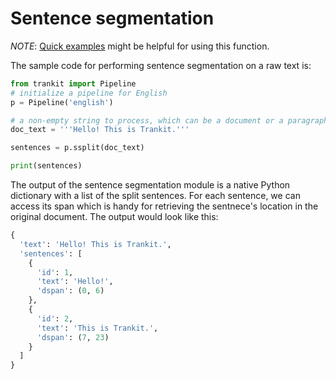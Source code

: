# Sentence segmentation

*NOTE*: [Quick examples](overview.md) might be helpful for using this function.

The sample code for performing sentence segmentation on a raw text is:
```python
from trankit import Pipeline
# initialize a pipeline for English
p = Pipeline('english')

# a non-empty string to process, which can be a document or a paragraph with multiple sentences
doc_text = '''Hello! This is Trankit.'''

sentences = p.ssplit(doc_text)

print(sentences)
```
The output of the sentence segmentation module is a native Python dictionary with a list of the split sentences. For each sentence, we can access its span which is handy for retrieving the sentnece's location in the original document. The output would look like this:
```python
{
  'text': 'Hello! This is Trankit.',
  'sentences': [
    {
      'id': 1,
      'text': 'Hello!',
      'dspan': (0, 6)
    },
    {
      'id': 2,
      'text': 'This is Trankit.',
      'dspan': (7, 23)
    }
  ]
}
```